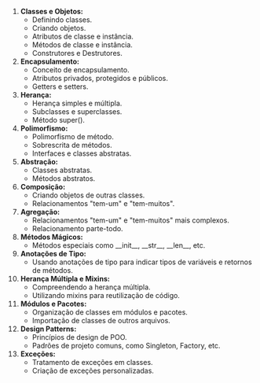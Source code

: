 <ol>
    <li><strong>Classes e Objetos:</strong>
        <ul>
            <li>Definindo classes.</li>
            <li>Criando objetos.</li>
            <li>Atributos de classe e instância.</li>
            <li>Métodos de classe e instância.</li>
            <li>Construtores e Destrutores.</li>
        </ul>
    </li>
    <li><strong>Encapsulamento:</strong>
        <ul>
            <li>Conceito de encapsulamento.</li>
            <li>Atributos privados, protegidos e públicos.</li>
            <li>Getters e setters.</li>
        </ul>
    </li>
    <li><strong>Herança:</strong>
        <ul>
            <li>Herança simples e múltipla.</li>
            <li>Subclasses e superclasses.</li>
            <li>Método super().</li>
        </ul>
    </li>
    <li><strong>Polimorfismo:</strong>
        <ul>
            <li>Polimorfismo de método.</li>
            <li>Sobrescrita de métodos.</li>
            <li>Interfaces e classes abstratas.</li>
        </ul>
    </li>
    <li><strong>Abstração:</strong>
        <ul>
            <li>Classes abstratas.</li>
            <li>Métodos abstratos.</li>
        </ul>
    </li>
    <li><strong>Composição:</strong>
        <ul>
            <li>Criando objetos de outras classes.</li>
            <li>Relacionamentos "tem-um" e "tem-muitos".</li>
        </ul>
    </li>
    <li><strong>Agregação:</strong>
        <ul>
            <li>Relacionamentos "tem-um" e "tem-muitos" mais complexos.</li>
            <li>Relacionamento parte-todo.</li>
        </ul>
    </li>
    <li><strong>Métodos Mágicos:</strong>
        <ul>
            <li>Métodos especiais como __init__, __str__, __len__, etc.</li>
        </ul>
    </li>
    <li><strong>Anotações de Tipo:</strong>
        <ul>
            <li>Usando anotações de tipo para indicar tipos de variáveis e retornos de métodos.</li>
        </ul>
    </li>
    <li><strong>Herança Múltipla e Mixins:</strong>
        <ul>
            <li>Compreendendo a herança múltipla.</li>
            <li>Utilizando mixins para reutilização de código.</li>
        </ul>
    </li>
    <li><strong>Módulos e Pacotes:</strong>
        <ul>
            <li>Organização de classes em módulos e pacotes.</li>
            <li>Importação de classes de outros arquivos.</li>
        </ul>
    </li>
    <li><strong>Design Patterns:</strong>
        <ul>
            <li>Princípios de design de POO.</li>
            <li>Padrões de projeto comuns, como Singleton, Factory, etc.</li>
        </ul>
    </li>
    <li><strong>Exceções:</strong>
        <ul>
            <li>Tratamento de exceções em classes.</li>
            <li>Criação de exceções personalizadas.</li>
        </ul>
    </li>
</ol>
